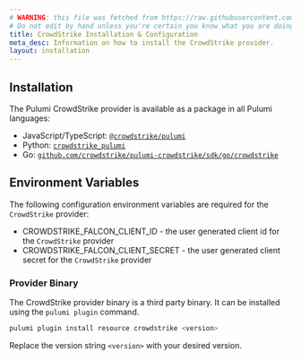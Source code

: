 ```yaml
---
# WARNING: this file was fetched from https://raw.githubusercontent.com/crowdstrike/pulumi-crowdstrike/v0.0.14/docs/installation-configuration.md
# Do not edit by hand unless you're certain you know what you are doing!
title: CrowdStrike Installation & Configuration
meta_desc: Information on how to install the CrowdStrike provider.
layout: installation
---
```


## Installation

The Pulumi CrowdStrike provider is available as a package in all Pulumi languages:

* JavaScript/TypeScript: [`@crowdstrike/pulumi`](https://www.npmjs.com/package/@crowdstrike/pulumi)
* Python: [`crowdstrike_pulumi`](https://pypi.org/project/crowdstrike_pulumi/)
* Go: [`github.com/crowdstrike/pulumi-crowdstrike/sdk/go/crowdstrike`](https://pkg.go.dev/github.com/crowdstrike/pulumi-crowdstrike/sdk/go/crowdstrike)

## Environment Variables

The following configuration environment variables are required for the `CrowdStrike` provider:

* CROWDSTRIKE_FALCON_CLIENT_ID - the user generated client id for the `CrowdStrike` provider
* CROWDSTRIKE_FALCON_CLIENT_SECRET - the user generated client secret for the `CrowdStrike` provider

### Provider Binary

The CrowdStrike provider binary is a third party binary. It can be installed using the `pulumi plugin` command.

```bash
pulumi plugin install resource crowdstrike <version>
```

Replace the version string `<version>` with your desired version.
